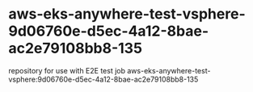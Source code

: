 # aws-eks-anywhere-test-vsphere-9d06760e-d5ec-4a12-8bae-ac2e79108bb8-135
repository for use with E2E test job aws-eks-anywhere-test-vsphere:9d06760e-d5ec-4a12-8bae-ac2e79108bb8-135
